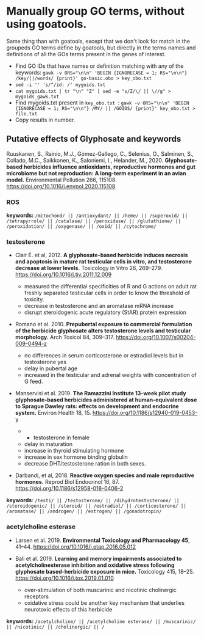 # Manually group GO terms, without using goatools. 

Same thing than with goatools, except that we don't look for match in the groupeds GO terms define by goatools, but directly in the terms names and definitions of all the GOs terms present in the genes of interest. 

- Find GO IDs that have names or definition matching with any of the keywords: `gawk -v ORS="\n\n" 'BEGIN {IGNORECASE = 1; RS="\n\n"} /key/||/words/ {print}' go-basic.obo > key_obo.txt`
- `sed -i '' 's/^/id: /' mygoids.txt`
- `cat mygoids.txt | tr "\n" "Z" | sed -e "s/Z/\/ || \//g" > mygoids_gawk.txt`
- Find mygoids.txt present in `key_obo.txt `: `gawk -v ORS="\n\n" 'BEGIN {IGNORECASE = 1; RS="\n\n"} /MY/ || /GOIDS/ {print}' key_obo.txt > file.txt`
- Copy results in number. 


## Putative effects of Glyphosate and keywords
Ruuskanen, S., Rainio, M.J., Gómez-Gallego, C., Selenius, O., Salminen, S., Collado, M.C., Saikkonen, K., Saloniemi, I., Helander, M., 2020. **Glyphosate-based herbicides influence antioxidants, reproductive hormones and gut microbiome but not reproduction: A long-term experiment in an avian model.** Environmental Pollution 266, 115108. <https://doi.org/10.1016/j.envpol.2020.115108>

### ROS 

**keywords:** `/mitochond/ || /antioxydant/ || /heme/ || /superoxid/ || /tetrapyrrole/ || /catalase/ || /peroxidase/ || /glutathione/ || /peroxidation/ || /oxygenase/ || /oxid/ || /cytochrome/` 


### testosterone 
- Clair É. et al, 2012. **A glyphosate-based herbicide induces necrosis and apoptosis in mature rat testicular cells in vitro, and testosterone decrease at lower levels.** Toxicology in Vitro 26, 269–279. <https://doi.org/10.1016/j.tiv.2011.12.009>
	- measured the differential specificities of R and G actions on adult rat freshly separated testicular cells in order to know the threshold of toxicity. 
	- decrease in testosterone and an aromatase mRNA increase
	- disrupt steroidogenic acute regulatory (StAR) protein expression

- Romano et al. 2010. **Prepubertal exposure to commercial formulation of the herbicide glyphosate alters testosterone levels and testicular morphology.** Arch Toxicol 84, 309–317. <https://doi.org/10.1007/s00204-009-0494-z>
	- no differences in serum corticosterone or estradiol levels but in testosterone yes
	- delay in pubertal age
	- increased in the testicular and adrenal weights with concentration of G feed.

- Manservisi et al. 2019. **The Ramazzini Institute 13-week pilot study glyphosate-based herbicides administered at human-equivalent dose to Sprague Dawley rats: effects on development and endocrine system.** Environ Health 18, 15. <https://doi.org/10.1186/s12940-019-0453-y>
	- + testosterone in female
	- delay in maturation 
	- increase in thyroid stimulating hormone
	- increase in sex hormone binding globulin
	- decrease DHT/testosterone ration in both sexes. 

- Darbandi, et al, 2018. **Reactive oxygen species and male reproductive hormones.** Reprod Biol Endocrinol 16, 87. https://doi.org/10.1186/s12958-018-0406-2



**keywords**: `/testi/ || /testosterone/ || /dihydrotestosterone/ || /steroidogenic/ || /steroid/ || /estradiol/ || /corticosterone/ || /aromatase/ || /androgen/ || /estrogen/ || /gonadotropin/`

### acetylcholine esterase
- Larsen et al. 2019. **Environmental Toxicology and Pharmacology 45**, 41–44. <https://doi.org/10.1016/j.etap.2016.05.012>

- Bali et al. 2019. **Learning and memory impairments associated to acetylcholinesterase inhibition and oxidative stress following glyphosate based-herbicide exposure in mice.** Toxicology 415, 18–25. <https://doi.org/10.1016/j.tox.2019.01.010>
	- over-stimulation of both muscarinic and nicotinic cholinergic receptors
	- oxidative stress could be another key mechanism that underlies neurotoxic effects of this herbicide


**keywords:** `/acetylcholine/ || /acetylcholine esterase/ || /muscarinic/ || /nicotinic/ || /cholinergic/ || /`



